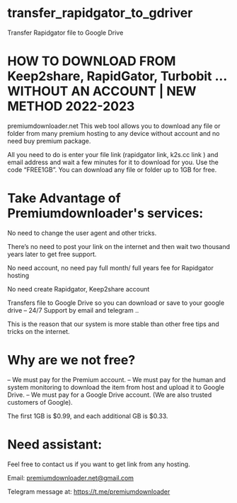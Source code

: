 # transfer_rapidgator_to_gdriver
Transfer Rapidgator file to Google Drive
# HOW TO DOWNLOAD FROM Keep2share, RapidGator, Turbobit ... WITHOUT AN ACCOUNT | NEW METHOD 2022-2023
premiumdownloader.net This web tool allows you to download any file or folder from many premium hosting to any device without account and no need buy premium package.

All you need to do is enter your file link (rapidgator link, k2s.cc link ) and email address and wait a few minutes for it to download for you. Use the code “FREE1GB”. You can download any file or folder up to 1GB for free.

# Take Advantage of Premiumdownloader's services:
No need to change the user agent and other tricks.

There’s no need to post your link on the internet and then wait two thousand years later to get free support.

 No need account, no need pay full month/ full years fee for Rapidgator hosting

 No need create Rapidgator, Keep2share account

Transfers file to Google Drive so you can download or save to your google drive – 24/7 Support by email and telegram ..

This is the reason that our system is more stable than other free tips and tricks on the internet.

# Why are we not free?
– We must pay for the Premium account.
– We must pay for the human and system monitoring to download the item from host and upload it to Google Drive.
– We must pay for a Google Drive account. (We are also trusted customers of Google).

The first 1GB is $0.99, and each additional GB is $0.33.

# Need assistant:
Feel free to contact us if you want to get link from any hosting.

Email: premiumdownloader.net@gmail.com

Telegram message at: https://t.me/premiumdownloader
